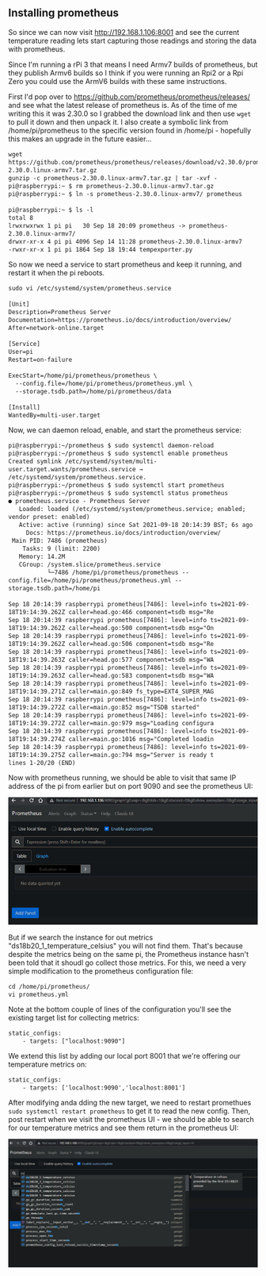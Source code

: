 ## Installing prometheus 

So since we can now visit http://192.168.1.106:8001 and see the current temperature reading lets start capturing those readings and storing the data with prometheus. 

Since I'm running a rPi 3 that means I need Armv7 builds of prometheus, but they publish Armv6 builds so I think if you were running an Rpi2 or a Rpi Zero you could use the ArmV6 builds with these same instructions. 

First I'd pop over to https://github.com/prometheus/prometheus/releases/ and see what the latest release of prometheus is.  As of the time of me writing this it was 2.30.0 so I grabbed the download link and then use `wget` to pull it down and then unpack it. I also create a symbolic link from /home/pi/prometheus to the specific version found in /home/pi -  hopefully this makes an upgrade in the future easier...

```
wget https://github.com/prometheus/prometheus/releases/download/v2.30.0/prometheus-2.30.0.linux-armv7.tar.gz
gunzip -c prometheus-2.30.0.linux-armv7.tar.gz | tar -xvf -
pi@raspberrypi:~ $ rm prometheus-2.30.0.linux-armv7.tar.gz 
pi@raspberrypi:~ $ ln -s prometheus-2.30.0.linux-armv7/ prometheus

pi@raspberrypi:~ $ ls -l
total 8
lrwxrwxrwx 1 pi pi   30 Sep 18 20:09 prometheus -> prometheus-2.30.0.linux-armv7/
drwxr-xr-x 4 pi pi 4096 Sep 14 11:28 prometheus-2.30.0.linux-armv7
-rwxr-xr-x 1 pi pi 1864 Sep 18 19:44 tempexporter.py
```

So now we need a service to start prometheus and keep it running, and restart it when the pi reboots. 

```
sudo vi /etc/systemd/system/prometheus.service

[Unit]
Description=Prometheus Server
Documentation=https://prometheus.io/docs/introduction/overview/
After=network-online.target

[Service]
User=pi
Restart=on-failure

ExecStart=/home/pi/prometheus/prometheus \
  --config.file=/home/pi/prometheus/prometheus.yml \
  --storage.tsdb.path=/home/pi/prometheus/data

[Install]
WantedBy=multi-user.target

```

Now, we can daemon reload, enable, and start the prometheus service:

```
pi@raspberrypi:~/prometheus $ sudo systemctl daemon-reload
pi@raspberrypi:~/prometheus $ sudo systemctl enable prometheus
Created symlink /etc/systemd/system/multi-user.target.wants/prometheus.service → /etc/systemd/system/prometheus.service.
pi@raspberrypi:~/prometheus $ sudo systemctl start prometheus
pi@raspberrypi:~/prometheus $ sudo systemctl status prometheus
● prometheus.service - Prometheus Server
   Loaded: loaded (/etc/systemd/system/prometheus.service; enabled; vendor preset: enabled)
   Active: active (running) since Sat 2021-09-18 20:14:39 BST; 6s ago
     Docs: https://prometheus.io/docs/introduction/overview/
 Main PID: 7486 (prometheus)
    Tasks: 9 (limit: 2200)
   Memory: 14.2M
   CGroup: /system.slice/prometheus.service
           └─7486 /home/pi/prometheus/prometheus --config.file=/home/pi/prometheus/prometheus.yml --storage.tsdb.path=/home/pi

Sep 18 20:14:39 raspberrypi prometheus[7486]: level=info ts=2021-09-18T19:14:39.262Z caller=head.go:466 component=tsdb msg="Re
Sep 18 20:14:39 raspberrypi prometheus[7486]: level=info ts=2021-09-18T19:14:39.262Z caller=head.go:500 component=tsdb msg="On
Sep 18 20:14:39 raspberrypi prometheus[7486]: level=info ts=2021-09-18T19:14:39.262Z caller=head.go:506 component=tsdb msg="Re
Sep 18 20:14:39 raspberrypi prometheus[7486]: level=info ts=2021-09-18T19:14:39.263Z caller=head.go:577 component=tsdb msg="WA
Sep 18 20:14:39 raspberrypi prometheus[7486]: level=info ts=2021-09-18T19:14:39.263Z caller=head.go:583 component=tsdb msg="WA
Sep 18 20:14:39 raspberrypi prometheus[7486]: level=info ts=2021-09-18T19:14:39.271Z caller=main.go:849 fs_type=EXT4_SUPER_MAG
Sep 18 20:14:39 raspberrypi prometheus[7486]: level=info ts=2021-09-18T19:14:39.272Z caller=main.go:852 msg="TSDB started"
Sep 18 20:14:39 raspberrypi prometheus[7486]: level=info ts=2021-09-18T19:14:39.272Z caller=main.go:979 msg="Loading configura
Sep 18 20:14:39 raspberrypi prometheus[7486]: level=info ts=2021-09-18T19:14:39.274Z caller=main.go:1016 msg="Completed loadin
Sep 18 20:14:39 raspberrypi prometheus[7486]: level=info ts=2021-09-18T19:14:39.275Z caller=main.go:794 msg="Server is ready t
lines 1-20/20 (END)
```

Now with prometheus running, we should be able to visit that same IP address of the pi from earlier but on port 9090 and see the prometheus UI:

![screen showing prometheus UI on localhost port 9090](/images/prometheus_ui.jpg)

But if we search the instance for out metrics "ds18b20_1_temperature_celsius" you will not find them.  That's because despite the metrics being on the same pi, the Prometheus instance hasn't been told that it shoudl go collect those metrics.    For this, we need a very simple modification to the prometheus configuration file:

```
cd /home/pi/prometheus/
vi prometheus.yml
```
Note at the bottom couple of lines of the configuration you'll see the existing target list for collecting metrics: 

```
static_configs:
    - targets: ["localhost:9090"]

```
We extend this list by adding our local port 8001 that we're offering our temperature metrics on:

```
static_configs:
    - targets: ['localhost:9090','localhost:8001']
```

After modifying anda dding the new  target, we need to restart promethues `sudo systemctl restart prometheus` to get it to read the new config. 
Then, post restart when we visit the prometheus UI - we should be able to search for our temperature metrics and see them return in the prometheus UI:

![example of prom ui showing  prometheus metrics from our temp exporter](/images/prom_ui_with_temp_metrics.jpg)
